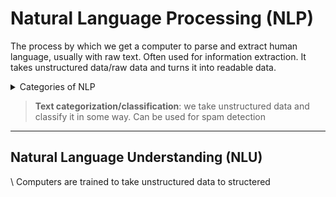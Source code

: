 # Natural Language Processing (NLP)

The process by which we get a computer to parse and extract human language, usually with raw text. Often used for information extraction. It takes unstructured data/raw data and turns it into readable data.

<Details>
	<summary>Categories of NLP </summary>

 + Named Entity Recognition (NER)
 + Part-of-Speech (POS)
 + Syntactic Parsing
 + Text Categorization
 + Conference Resolution
 + Machine translation
</details>

> **Text categorization/classification**: we take unstructured data and classify it in some way. Can be used for spam detection

---
## Natural Language Understanding (NLU)
\ Computers are trained to take unstructured data to structered

